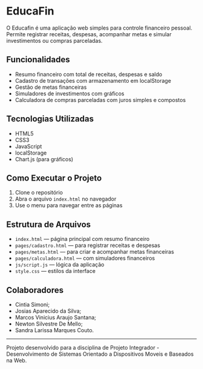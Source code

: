 # EducaFin

O Educafin é uma aplicação web simples para controle financeiro pessoal. Permite registrar receitas, despesas, acompanhar metas e simular investimentos ou compras parceladas.

## Funcionalidades

- Resumo financeiro com total de receitas, despesas e saldo
- Cadastro de transações com armazenamento em localStorage
- Gestão de metas financeiras
- Simuladores de investimentos com gráficos
- Calculadora de compras parceladas com juros simples e compostos

## Tecnologias Utilizadas

- HTML5
- CSS3
- JavaScript
- localStorage
- Chart.js (para gráficos)

## Como Executar o Projeto

1. Clone o repositório
2. Abra o arquivo `index.html` no navegador
3. Use o menu para navegar entre as páginas

## Estrutura de Arquivos

- `index.html` — página principal com resumo financeiro
- `pages/cadastro.html` — para registrar receitas e despesas
- `pages/metas.html` — para criar e acompanhar metas financeiras
- `pages/calculadora.html` — com simuladores financeiros
- `js/script.js` — lógica da aplicação
- `style.css` — estilos da interface

## Colaboradores

- Cintia Simoni;
- Josias Aparecido da Silva;
- Marcos Vinicius Araujo Santana;
- Newton Silvestre De Mello;
- Sandra Larissa Marques Couto.

---

Projeto desenvolvido para a disciplina de Projeto Integrador - Desenvolvimento de Sistemas Orientado a Dispositivos Moveis e Baseados na Web.
